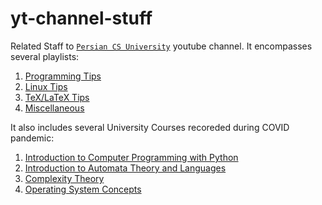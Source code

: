 # yt-channel-stuff
Related Staff to [`Persian CS University`](https://www.youtube.com/channel/UCWNBFYqqMuBM14R7zzi7nqw) youtube channel.
It encompasses several playlists:

1. [Programming Tips](https://www.youtube.com/watch?v=QAA1_OSW-zA&list=PLKkucQIc4RnYJN0-3MfuppHcCCLAxvBxx)
1. [Linux Tips](https://www.youtube.com/watch?v=MVZPgNsktBo&list=PLKkucQIc4RnY8jTWRfYJ2uv1fV4FHaAPd)
1. [TeX/LaTeX Tips](https://www.youtube.com/watch?v=G1efBW1BaGo&list=PLKkucQIc4RnaS9ybErIMaqOOcanDLi1p9)
1. [Miscellaneous](https://www.youtube.com/watch?v=QajusM0wTZ0&list=PLKkucQIc4RnZeULZUZbF-mj20lkyVmh-W)

It also includes several University Courses recoreded during COVID pandemic:
1. [Introduction to Computer Programming with Python](https://www.youtube.com/watch?v=iw17k0OG7pY&list=PLKkucQIc4RnZEsSe2z0ZGG7YXcHx2KMwN)
2. [Introduction to Automata Theory and Languages](https://www.youtube.com/watch?v=O3FxQEFiFRk&list=PLKkucQIc4RnZOkO21XZl-3oq4sLz2xmFV)
3. [Complexity Theory](https://www.youtube.com/watch?v=CQpqMdliU7Q&list=PLKkucQIc4RnYk-m4IHRdAzsm3ThZqkUsu)
4. [Operating System Concepts](https://www.youtube.com/watch?v=JvTgDybYOhI&list=PLKkucQIc4RnbkTZLSR6Xc_adM62S2gqzk)


